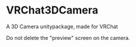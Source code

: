 # VRChat3DCamera
A 3D Camera unitypackage, made for VRChat

Do not delete the "preview" screen on the camera.
